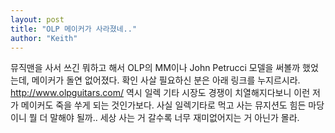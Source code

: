 ```yaml
---
layout: post
title: "OLP 메이커가 사라졌네.."
author: "Keith"
---
```


뮤직맨을 사서 쓰긴 뭐하고 해서 OLP의 MM이나 John Petrucci 모델을 써볼까 했었는데, 메이커가 돌연 없어졌다.
확인 사살 필요하신 분은 아래 링크를 누지르시라.
http://www.olpguitars.com/
역시 일렉 기타 시장도 경쟁이 치열해지다보니 이런 저가 메이커도 죽을 쑤게 되는 것인가보다.
사실 일렉기타로 먹고 사는 뮤지션도 힘든 마당이니 뭘 더 말해야 될까..
세상 사는 거 갈수록 너무 재미없어지는 거 아닌가 몰라.

